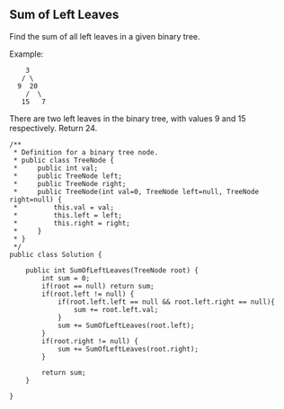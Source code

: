 ## Sum of Left Leaves

Find the sum of all left leaves in a given binary tree.

Example:
```
    3
   / \
  9  20
    /  \
   15   7
```
There are two left leaves in the binary tree, with values 9 and 15 respectively. Return 24.

```
/**
 * Definition for a binary tree node.
 * public class TreeNode {
 *     public int val;
 *     public TreeNode left;
 *     public TreeNode right;
 *     public TreeNode(int val=0, TreeNode left=null, TreeNode right=null) {
 *         this.val = val;
 *         this.left = left;
 *         this.right = right;
 *     }
 * }
 */
public class Solution {

    public int SumOfLeftLeaves(TreeNode root) {
        int sum = 0;
        if(root == null) return sum;
        if(root.left != null) {
            if(root.left.left == null && root.left.right == null){
                sum += root.left.val;
            }
            sum += SumOfLeftLeaves(root.left);
        }
        if(root.right != null) {
            sum += SumOfLeftLeaves(root.right);
        }
        
        return sum;
    }
    
}
```
